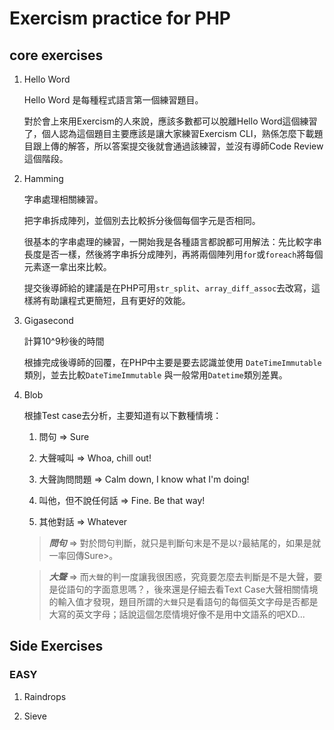 # Exercism  practice for PHP

## core exercises

1. Hello Word

    Hello Word 是每種程式語言第一個練習題目。
    
    對於會上來用Exercism的人來說，應該多數都可以脫離Hello Word這個練習了，個人認為這個題目主要應該是讓大家練習Exercism CLI，熟係怎麼下載題目跟上傳的解答，所以答案提交後就會通過該練習，並沒有導師Code Review這個階段。

2. Hamming

    字串處理相關練習。
    
    把字串拆成陣列，並個別去比較拆分後個每個字元是否相同。
    
    很基本的字串處理的練習，一開始我是各種語言都說都可用解法：先比較字串長度是否一樣，然後將字串拆分成陣列，再將兩個陣列用`for`或`foreach`將每個元素逐一拿出來比較。
    
    提交後導師給的建議是在PHP可用`str_split`、`array_diff_assoc`去改寫，這樣將有助讓程式更簡短，且有更好的效能。

3. Gigasecond

    計算10^9秒後的時間
    
    根據完成後導師的回覆，在PHP中主要是要去認識並使用 `DateTimeImmutable`類別，並去比較`DateTimeImmutable` 與一般常用`Datetime`類別差異。

4. Blob

    根據Test case去分析，主要知道有以下數種情境：
    
    1. 問句 => Sure
    
    2. 大聲喊叫 => Whoa, chill out!
    
    3. 大聲詢問問題 => Calm down, I know what I'm doing!
    
    4. 叫他，但不說任何話 => Fine. Be that way!
    
    5. 其他對話 => Whatever

    > ***問句*** => 對於問句判斷，就只是判斷句末是不是以`?`最結尾的，如果是就一率回傳Sure>。
    
    > ***大聲*** => 而`大聲`的判一度讓我很困惑，究竟要怎麼去判斷是不是大聲，要是從語句的字面意思嗎？，後來還是仔細去看Text Case大聲相關情境的輸入值才發現，題目所謂的`大聲`只是看語句的每個英文字母是否都是大寫的英文字母；話說這個怎麼情境好像不是用中文語系的吧XD...


## Side Exercises

### EASY

1. Raindrops

2. Sieve
